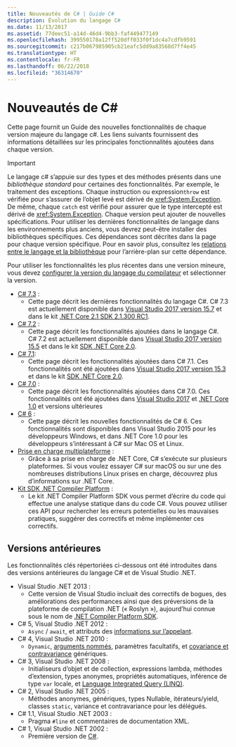 ```yaml
---
title: Nouveautés de C# | Guide C#
description: Évolution du langage C#
ms.date: 11/13/2017
ms.assetid: 77deec51-a14d-46d4-9bb3-faf449477149
ms.openlocfilehash: 399550178a12ff520dff033f0f1dc4a7cdfb9591
ms.sourcegitcommit: c217b067985905cb21eafc5dd9a83568d7ff4e45
ms.translationtype: HT
ms.contentlocale: fr-FR
ms.lasthandoff: 06/22/2018
ms.locfileid: "36314670"
---
```

# <a name="whats-new-in-c"></a>Nouveautés de C# #

Cette page fournit un Guide des nouvelles fonctionnalités de chaque version majeure du langage c#. Les liens suivants fournissent des informations détaillées sur les principales fonctionnalités ajoutées dans chaque version.

> [!IMPORTANT]
> Le langage c# s’appuie sur des types et des méthodes présents dans une *bibliothèque standard* pour certaines des fonctionnalités. Par exemple, le traitement des exceptions. Chaque instruction ou expression`throw` est vérifiée pour s’assurer de l’objet levé est dérivé de <xref:System.Exception>. De même, chaque `catch` est vérifié pour assurer que le type intercepté est dérivé de <xref:System.Exception>. Chaque version peut ajouter de nouvelles spécifications. Pour utiliser les dernières fonctionnalités de langage dans les environnements plus anciens, vous devrez peut-être installer des bibliothèques spécifiques. Ces dépendances sont décrites dans la page pour chaque version spécifique. Pour en savoir plus, consultez les [relations entre le langage et la bibliothèque](relationships-between-language-and-library.md) pour l’arrière-plan sur cette dépendance. 

Pour utiliser les fonctionnalités les plus récentes dans une version mineure, vous devez [configurer la version du langage du compilateur](../language-reference/configure-language-version.md) et sélectionner la version.

* [C# 7.3](csharp-7-3.md) :
  - Cette page décrit les dernières fonctionnalités du langage C#. C# 7.3 est actuellement disponible dans [Visual Studio 2017 version 15.7](https://visualstudio.microsoft.com/vs/whatsnew/) et dans le kit [.NET Core 2.1 SDK 2.1.300 RC1](../../core/whats-new/index.md).
* [C# 7.2](csharp-7-2.md) :
  - Cette page décrit les fonctionnalités ajoutées dans le langage C#. C# 7.2 est actuellement disponible dans [Visual Studio 2017 version 15.5](https://visualstudio.microsoft.com/vs/whatsnew/) et dans le kit [SDK .NET Core 2.0](../../core/whats-new/index.md).
* [C# 7.1](csharp-7-1.md):
  - Cette page décrit les fonctionnalités ajoutées dans C# 7.1. Ces fonctionnalités ont été ajoutées dans [Visual Studio 2017 version 15.3](https://visualstudio.microsoft.com/vs/whatsnew/) et dans le kit [SDK .NET Core 2.0](../../core/whats-new/index.md).
* [C# 7.0](csharp-7.md) :
  - Cette page décrit les fonctionnalités ajoutées dans C# 7.0. Ces fonctionnalités ont été ajoutées dans [Visual Studio 2017](https://visualstudio.microsoft.com/vs/whatsnew/) et [.NET Core 1.0](../../core/whats-new/index.md) et versions ultérieures
* [C# 6](csharp-6.md) :
  - Cette page décrit les nouvelles fonctionnalités de C# 6. Ces fonctionnalités sont disponibles dans Visual Studio 2015 pour les développeurs Windows, et dans .NET Core 1.0 pour les développeurs s’intéressant à C# sur Mac OS et Linux.
* [Prise en charge multiplateforme](../../core/index.md) :
  - Grâce à sa prise en charge de .NET Core, C# s’exécute sur plusieurs plateformes. Si vous voulez essayer C# sur macOS ou sur une des nombreuses distributions Linux prises en charge, découvrez plus d’informations sur .NET Core.
* [Kit SDK .NET Compiler Platform](../roslyn-sdk/index.md) :
  - Le kit .NET Compiler Platform SDK vous permet d’écrire du code qui effectue une analyse statique dans du code C#. Vous pouvez utiliser ces API pour rechercher les erreurs potentielles ou les mauvaises pratiques, suggérer des correctifs et même implémenter ces correctifs.

## <a name="previous-versions"></a>Versions antérieures

Les fonctionnalités clés répertoriées ci-dessous ont été introduites dans des versions antérieures du langage C# et de Visual Studio .NET.

* Visual Studio .NET 2013 :
  - Cette version de Visual Studio incluait des correctifs de bogues, des améliorations des performances ainsi que des préversions de la plateforme de compilation .NET (« Roslyn »), aujourd’hui connue sous le nom de [.NET Compiler Platform SDK](../roslyn-sdk/index.md).
* C# 5, Visual Studio .NET 2012 :
  - `Async` / `await`, et attributs des [informations sur l’appelant](../programming-guide/concepts/caller-information.md).
* C# 4, Visual Studio .NET 2010 :
  - `Dynamic`, [arguments nommés](../programming-guide/classes-and-structs/named-and-optional-arguments.md), paramètres facultatifs, et [covariance et contravariance](../programming-guide/concepts/covariance-contravariance/index.md) génériques.
* C# 3, Visual Studio .NET 2008 :
  - Initialiseurs d’objet et de collection, expressions lambda, méthodes d’extension, types anonymes, propriétés automatiques, inférence de type `var` locale, et [Language Integrated Query (LINQ)](../programming-guide/concepts/linq/index.md).
* C# 2, Visual Studio .NET 2005 :
  - Méthodes anonymes, génériques, types Nullable, itérateurs/yield, classes `static`, variance et contravariance pour les délégués.
* C# 1.1, Visual Studio .NET 2003 :
  - Pragma `#line` et commentaires de documentation XML.
* C# 1, Visual Studio .NET 2002 :
  - Première version de [C#](../csharp.md).
